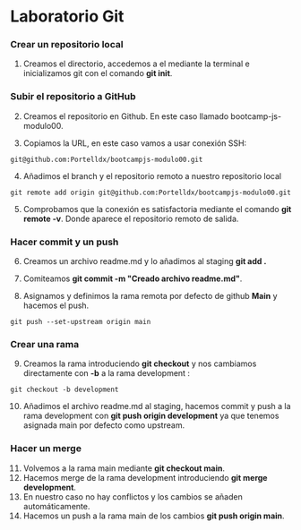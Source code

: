 # Laboratorio Git

### Crear un repositorio local

1. Creamos el directorio, accedemos a el mediante la terminal e inicializamos git con el comando **git init**.

### Subir el repositorio a GitHub

2. Creamos el repositorio en Github. En este caso llamado bootcamp-js-modulo00.

3. Copiamos la URL, en este caso vamos a usar conexión SSH:
````````
git@github.com:Portelldx/bootcampjs-modulo00.git
`````````

4. Añadimos el branch y el repositorio remoto a nuestro repositorio local
````````````````
git remote add origin git@github.com:Portelldx/bootcampjs-modulo00.git
```````````````````````

5. Comprobamos que la conexión es satisfactoria mediante el comando **git remote -v**. Donde  aparece el repositorio remoto de salida.

### Hacer commit y un push

6. Creamos un archivo readme.md y lo añadimos al staging **git add .**

7. Comiteamos **git commit -m "Creado archivo readme.md"**.

8. Asignamos y definimos la rama remota por defecto de github **Main** y hacemos el push.

``````
git push --set-upstream origin main
```````

### Crear una rama

9. Creamos la rama introduciendo **git checkout** y nos cambiamos directamente con **-b** a la rama development :
``````
git checkout -b development
``````
10. Añadimos el archivo readme.md al staging, hacemos commit y push a la rama development con **git push origin development** ya que tenemos asignada main por defecto como upstream.

### Hacer un merge

11. Volvemos a la rama main mediante **git checkout main**.
13. Hacemos merge de la rama development introduciendo **git merge development**.
12. En nuestro caso no hay conflictos y los cambios se añaden automáticamente.
13. Hacemos un push a la rama main de los cambios **git push origin main**.